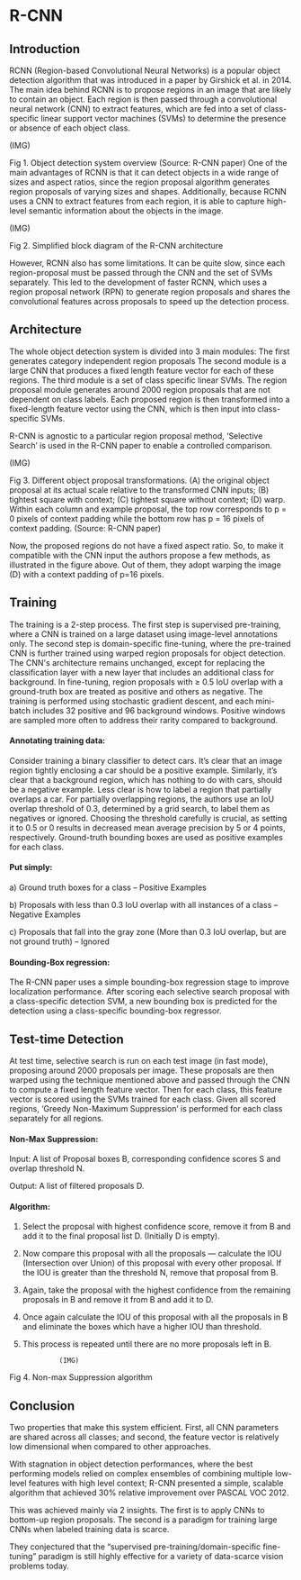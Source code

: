 
# R-CNN
 
## Introduction
RCNN (Region-based Convolutional Neural Networks) is a popular object detection algorithm that was introduced in a paper by Girshick et al. in 2014.
The main idea behind RCNN is to propose regions in an image that are likely to contain an object. Each region is then passed through a convolutional neural network (CNN) to extract features, which are fed into a set of class-specific linear support vector machines (SVMs) to determine the presence or absence of each object class.

 (IMG)
 
Fig 1. Object detection system overview (Source: R-CNN paper)
One of the main advantages of RCNN is that it can detect objects in a wide range of sizes and aspect ratios, since the region proposal algorithm generates region proposals of varying sizes and shapes. Additionally, because RCNN uses a CNN to extract features from each region, it is able to capture high-level semantic information about the objects in the image.

  (IMG)

Fig 2. Simplified block diagram of the R-CNN architecture

However, RCNN also has some limitations. It can be quite slow, since each region-proposal must be passed through the CNN and the set of SVMs separately. This led to the development of faster RCNN, which uses a region proposal network (RPN) to generate region proposals and shares the convolutional features across proposals to speed up the detection process. 
## Architecture
The whole object detection system is divided into 3 main modules:
The first generates category independent region proposals
 The second module is a large CNN that produces a fixed length feature vector for each of these regions.
 The third module is a set of class specific linear SVMs.
The region proposal module generates around 2000 region proposals that are not dependent on class labels. Each proposed region is then transformed into a fixed-length feature vector using the CNN, which is then input into class-specific SVMs.
 
R-CNN is agnostic to a particular region proposal method, ‘Selective Search’ is used in the R-CNN paper to enable a controlled comparison.
 
 (IMG)
 
Fig 3.  Different object proposal transformations. (A) the original object proposal at its actual scale relative to the transformed CNN inputs; (B) tightest square with context; (C) tightest square without context; (D) warp. Within each column and example proposal, the top row corresponds to p = 0 pixels of context padding while the bottom row has p = 16 pixels of context padding. (Source: R-CNN paper)
 
Now, the proposed regions do not have a fixed aspect ratio. So, to make it compatible with the CNN input the authors propose a few methods, as illustrated in the figure above. Out of them, they adopt warping the image (D) with a context padding of p=16 pixels.
 
## Training
The training is a 2-step process. The first step is supervised pre-training, where a CNN is trained on a large dataset using image-level annotations only. The second step is domain-specific fine-tuning, where the pre-trained CNN is further trained using warped region proposals for object detection.
The CNN's architecture remains unchanged, except for replacing the classification layer with a new layer that includes an additional class for background. In fine-tuning, region proposals with ≥ 0.5 IoU overlap with a ground-truth box are treated as positive and others as negative.
The training is performed using stochastic gradient descent, and each mini-batch includes 32 positive and 96 background windows. Positive windows are sampled more often to address their rarity compared to background.
 
#### Annotating training data:
 Consider training a binary classifier to detect cars. It’s clear that an image region tightly enclosing a car should be a positive example. Similarly, it’s clear that a background region, which has nothing to do with cars, should be a negative example.
Less clear is how to label a region that partially overlaps a car. For partially overlapping regions, the authors use an IoU overlap threshold of 0.3, determined by a grid search, to label them as negatives or ignored. Choosing the threshold carefully is crucial, as setting it to 0.5 or 0 results in decreased mean average precision by 5 or 4 points, respectively. Ground-truth bounding boxes are used as positive examples for each class.
 
#### Put simply:  
a) Ground truth boxes for a class – Positive Examples

b) Proposals with less than 0.3 IoU overlap with all instances of a class – Negative Examples

c) Proposals that fall into the gray zone (More than 0.3 IoU overlap, but are not ground truth) – Ignored
 
#### Bounding-Box regression: 
The R-CNN paper uses a simple bounding-box regression stage to improve localization performance. After scoring each selective search proposal with a class-specific detection SVM, a new bounding box is predicted for the detection using a class-specific bounding-box regressor.
 
## Test-time Detection
At test time, selective search is run on each test image (in fast mode), proposing around 2000 proposals per image. These proposals are then warped using the technique mentioned above and passed through the CNN to compute a fixed length feature vector. Then for each class, this feature vector is scored using the SVMs trained for each class. Given all scored regions, ‘Greedy Non-Maximum Suppression’ is performed for each class separately for all regions.

#### Non-Max Suppression:
Input: A list of Proposal boxes B, corresponding confidence scores S and overlap threshold N.

Output: A list of filtered proposals D.
#### Algorithm:
1) Select the proposal with highest confidence score, remove it from B and add it to the final proposal list D. (Initially D is empty).
2) Now compare this proposal with all the proposals — calculate the IOU (Intersection over Union) of this proposal with every other proposal. If the IOU is greater than the threshold N, remove that proposal from B.
3) Again, take the proposal with the highest confidence from the remaining proposals in B and remove it from B and add it to D. 
4) Once again calculate the IOU of this proposal with all the proposals in B and eliminate the boxes which have a higher IOU than threshold.
5) This process is repeated until there are no more proposals left in B.
               
                (IMG)

Fig 4. Non-max Suppression algorithm

## Conclusion
Two properties that make this system efficient. First, all CNN parameters are shared across all classes; and second, the feature vector is relatively low dimensional when compared to other approaches.

With stagnation in object detection performances, where the best performing models relied on complex ensembles of combining multiple low-level features with high level context; R-CNN presented a simple, scalable algorithm that achieved 30% relative improvement over PASCAL VOC 2012.

This was achieved mainly via 2 insights. The first is to apply CNNs to bottom-up region proposals. The second is a paradigm for training large CNNs when labeled training data is scarce.

They conjectured that the “supervised pre-training/domain-specific fine-tuning” paradigm is still highly effective for a variety of data-scarce vision problems today. 




